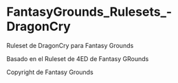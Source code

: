 # FantasyGrounds_Rulesets_-DragonCry
Ruleset de DragonCry para Fantasy Grounds

Basado en el Ruleset de 4ED de Fantasy GRounds

Copyright de Fantasy Grounds
